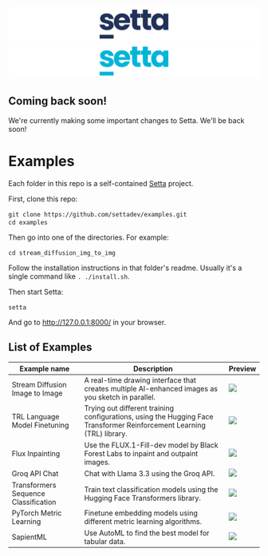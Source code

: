 ![Setta Logo](https://raw.githubusercontent.com/settadev/setta/refs/heads/main/images/setta-github-light.png#gh-light-mode-only)
![Setta Logo](https://raw.githubusercontent.com/settadev/setta/refs/heads/main/images/setta-github-dark.png#gh-dark-mode-only)

## Coming back soon!

We're currently making some important changes to Setta. We'll be back soon!

# Examples

Each folder in this repo is a self-contained [Setta](https://github.com/settadev/setta) project.

First, clone this repo:
```
git clone https://github.com/settadev/examples.git
cd examples
```

Then go into one of the directories. For example:
```
cd stream_diffusion_img_to_img
```

Follow the installation instructions in that folder's readme. Usually it's a single command like `. ./install.sh`.

Then start Setta:
```
setta
```
And go to http://127.0.0.1:8000/ in your browser.

## List of Examples

| Example name | Description | Preview
| --- | --- | --- |
| Stream Diffusion Image to Image | A real-time drawing interface that creates multiple AI-enhanced images as you sketch in parallel. | ![](https://github.com/user-attachments/assets/2a063779-ed61-4103-90a5-bf127f3ea012)
| TRL Language Model Finetuning | Trying out different training configurations, using the Hugging Face Transformer Reinforcement Learning (TRL) library. | ![](https://github.com/user-attachments/assets/96775341-4b6d-4d3c-8bc2-743eafce458a)
| Flux Inpainting  | Use the FLUX.1-Fill-dev model by Black Forest Labs to inpaint and outpaint images. | ![](https://github.com/user-attachments/assets/5c0ed2f1-cfa7-46aa-a5ce-6f5d93fa414b)
| Groq API Chat | Chat with Llama 3.3 using the Groq API. | ![](https://github.com/user-attachments/assets/0d8ff9c1-2557-4549-a816-3c6693430d98)
| Transformers Sequence Classification | Train text classification models using the Hugging Face Transformers library. | ![](https://github.com/user-attachments/assets/1f6554f8-8d49-4ba8-af48-f5dc6bc5d845)
| PyTorch Metric Learning | Finetune embedding models using different metric learning algorithms. | ![](https://github.com/user-attachments/assets/45ae2047-9dbd-4057-9191-9a3460357ccc)
| SapientML | Use AutoML to find the best model for tabular data. | ![](https://github.com/user-attachments/assets/d58e648a-47e2-4eda-b9e5-9062494518a4)
